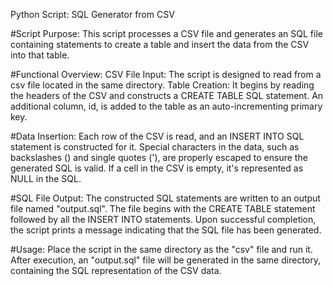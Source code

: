 Python Script: SQL Generator from CSV

#Script Purpose:
This script processes a CSV file and generates an SQL file containing statements to create a table and insert the data from the CSV into that table.

#Functional Overview:
CSV File Input: The script is designed to read from a csv file located in the same directory.
Table Creation: It begins by reading the headers of the CSV and constructs a CREATE TABLE SQL statement. An additional column, id, is added to the table as an auto-incrementing primary key.

#Data Insertion:
Each row of the CSV is read, and an INSERT INTO SQL statement is constructed for it.
Special characters in the data, such as backslashes (\) and single quotes ('), are properly escaped to ensure the generated SQL is valid.
If a cell in the CSV is empty, it's represented as NULL in the SQL.

#SQL File Output:
The constructed SQL statements are written to an output file named "output.sql".
The file begins with the CREATE TABLE statement followed by all the INSERT INTO statements.
Upon successful completion, the script prints a message indicating that the SQL file has been generated.

#Usage:
Place the script in the same directory as the "csv" file and run it. After execution, an "output.sql" file will be generated in the same directory, containing the SQL representation of the CSV data.
